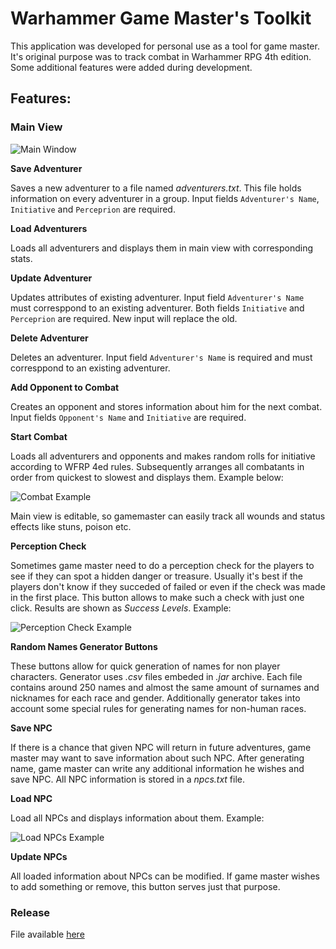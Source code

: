 # Warhammer Game Master's Toolkit
This application was developed for personal use as a tool for game master. It's original purpose was to track combat in Warhammer RPG 4th edition. Some additional features were added during development.

## Features:
### Main View
![Main Window](https://i.ibb.co/r6v642D/GMT-Main-Screen.png)

**Save Adventurer**

Saves a new adventurer to a file named *adventurers.txt*. This file holds information on every adventurer in a group. Input fields ```Adventurer's Name```, ```Initiative``` and ```Perceprion``` are required.

**Load Adventurers**

Loads all adventurers and displays them in main view with corresponding stats.

**Update Adventurer**

Updates attributes of existing adventurer. Input field ```Adventurer's Name``` must corresppond to an existing adventurer. Both fields ```Initiative``` and ```Perceprion``` are required. New input will replace the old.

**Delete Adventurer**

Deletes an adventurer. Input field ```Adventurer's Name``` is required and must corresppond to an existing adventurer.

**Add Opponent to Combat**

Creates an opponent and stores information about him for the next combat. Input fields ```Opponent's Name``` and ```Initiative``` are required.

**Start Combat**

Loads all adventurers and opponents and makes random rolls for initiative according to WFRP 4ed rules. Subsequently arranges all combatants in order from quickest to slowest and displays them. Example below:

![Combat Example](https://i.ibb.co/f0N2DQ9/GMT-Combat-Example.png)

Main view is editable, so gamemaster can easily track all wounds and status effects like stuns, poison etc.

**Perception Check**

Sometimes game master need to do a perception check for the players to see if they can spot a hidden danger or treasure. Usually it's best if the players don't know if they succeded of failed or even if the check was made in the first place. This button allows to make such a check with just one click. Results are shown as *Success Levels*. Example:

![Perception Check Example](https://i.ibb.co/6gmJXkr/GMT-Perception-Check.png)

**Random Names Generator Buttons**

These buttons allow for quick generation of names for non player characters. Generator uses *.csv* files embeded in *.jar* archive. Each file contains around 250 names and almost the same amount of surnames and nicknames for each race and gender. Additionally generator takes into account some special rules for generating names for non-human races.

**Save NPC**

If there is a chance that given NPC will return in future adventures, game master may want to save information about such NPC. After generating name, game master can write any additional information he wishes and save NPC. All NPC information is stored in a *npcs.txt* file.

**Load NPC**

Load all NPCs and displays information about them. Example:

![Load NPCs Example](https://i.ibb.co/SvQ0k0t/GMT-Load-NPCs.png)

**Update NPCs**

All loaded information about NPCs can be modified. If game master wishes to add something or remove, this button serves just that purpose.

### Release
File available [here](https://1drv.ms/u/s!AgTphPW2o3ZIgP8mVwNAyG5HrKF60Q?e=oIphCd)
